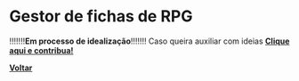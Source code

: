 # Gestor de fichas de RPG


!!!!!!!**Em processo de idealização**!!!!!!!
Caso queira auxiliar com ideias **[Clique aqui e contribua!](https://github.com/LucaFrioli/first_try_game)**

**[Voltar](./../../readme.md)**
